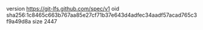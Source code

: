 version https://git-lfs.github.com/spec/v1
oid sha256:1c8465c663b767aa85e27cf71b37e643d4adfec34aadf57acad765c3f9a49d8a
size 2447
